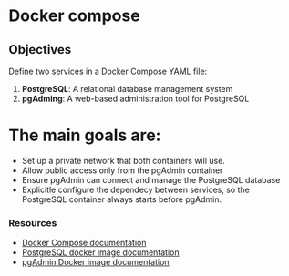 # Docker compose
## Objectives
Define two services in a Docker Compose YAML file:
1. **PostgreSQL**: A relational database management system
2. **pgAdming**: A web-based administration tool for PostgreSQL
# The main goals are:
* Set up a private network that both containers will use.
* Allow public access only from the pgAdmin container
* Ensure pgAdmin can connect and manage the PostgreSQL database
* Explicitle configure the dependecy between services, so the PostgreSQL container always starts before pgAdmin.
### Resources
* [Docker Compose documentation](https://docs.docker.com/compose/)
* [PostgreSQL docker image documentation](https://hub.docker.com/_/postgres)
* [pgAdmin Docker image documentation](https://hub.docker.com/r/dpage/pgadmin4/)